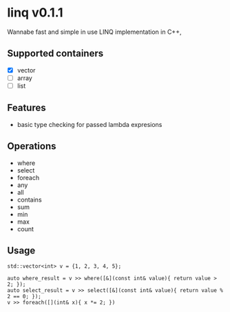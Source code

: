 # linq v0.1.1

Wannabe fast and simple in use LINQ implementation in C++,


## Supported containers
- [x] vector
- [ ] array
- [ ] list

## Features
* basic type checking for passed lambda expresions

## Operations
* where
* select
* foreach
* any
* all
* contains
* sum
* min
* max
* count

## Usage

```
std::vector<int> v = {1, 2, 3, 4, 5};

auto where_result = v >> where([&](const int& value){ return value > 2; });
auto select_result = v >> select([&](const int& value){ return value % 2 == 0; });
v >> foreach([](int& x){ x *= 2; })
```
